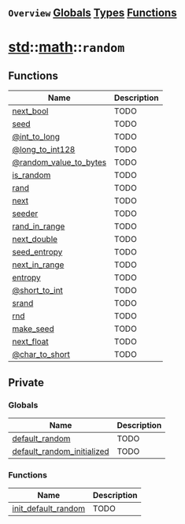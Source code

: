 ## `Overview` [Globals](./globals.md) [Types](./types.md) [Functions](./functions.md)
# [std](./../../std.md)::[math](./../math.md)::`random`
## Functions
|Name|Description|
|----|-----------|
|[next_bool](#todo)|TODO|
|[seed](#todo)|TODO|
|[@int_to_long](#todo)|TODO|
|[@long_to_int128](#todo)|TODO|
|[@random_value_to_bytes](#todo)|TODO|
|[is_random](#todo)|TODO|
|[rand](#todo)|TODO|
|[next](#todo)|TODO|
|[seeder](#todo)|TODO|
|[rand_in_range](#todo)|TODO|
|[next_double](#todo)|TODO|
|[seed_entropy](#todo)|TODO|
|[next_in_range](#todo)|TODO|
|[entropy](#todo)|TODO|
|[@short_to_int](#todo)|TODO|
|[srand](#todo)|TODO|
|[rnd](#todo)|TODO|
|[make_seed](#todo)|TODO|
|[next_float](#todo)|TODO|
|[@char_to_short](#todo)|TODO|
## Private
### Globals
|Name|Description|
|----|-----------|
|[default_random](#todo)|TODO|
|[default_random_initialized](#todo)|TODO|
### Functions
|Name|Description|
|----|-----------|
|[init_default_random](#todo)|TODO|
